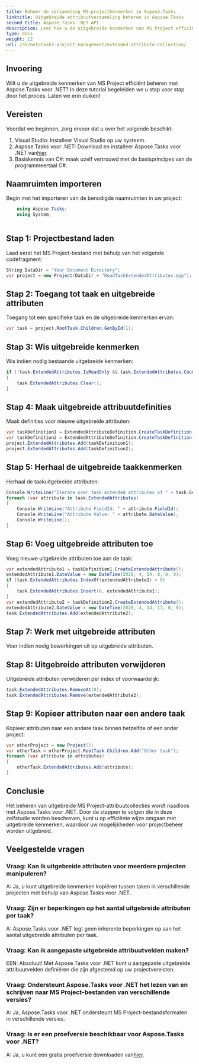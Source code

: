 ```yaml
---
title: Beheer de verzameling MS-projectkenmerken in Aspose.Tasks
linktitle: Uitgebreide attribuutverzameling beheren in Aspose.Tasks
second_title: Aspose.Tasks .NET API
description: Leer hoe u de uitgebreide kenmerken van MS Project efficiënt kunt beheren met Aspose.Tasks voor .NET. Bewerk taakkenmerken naadloos met stapsgewijze begeleiding.
type: docs
weight: 12
url: /nl/net/tasks-project-management/extended-attribute-collection/
---
```

## Invoering
Wilt u de uitgebreide kenmerken van MS Project efficiënt beheren met Aspose.Tasks voor .NET? In deze tutorial begeleiden we u stap voor stap door het proces. Laten we erin duiken!
## Vereisten
Voordat we beginnen, zorg ervoor dat u over het volgende beschikt:
1. Visual Studio: Installeer Visual Studio op uw systeem.
2.  Aspose.Tasks voor .NET: Download en installeer Aspose.Tasks voor .NET van[hier](https://releases.aspose.com/tasks/net/).
3. Basiskennis van C#: maak uzelf vertrouwd met de basisprincipes van de programmeertaal C#.

## Naamruimten importeren
Begin met het importeren van de benodigde naamruimten in uw project:
```csharp
    using Aspose.Tasks;
    using System;
    
```
## Stap 1: Projectbestand laden
Laad eerst het MS Project-bestand met behulp van het volgende codefragment:
```csharp
String DataDir = "Your Document Directory";
var project = new Project(DataDir + "ReadTaskExtendedAttributes.mpp");
```
## Stap 2: Toegang tot taak en uitgebreide attributen
Toegang tot een specifieke taak en de uitgebreide kenmerken ervan:
```csharp
var task = project.RootTask.Children.GetById(1);
```
## Stap 3: Wis uitgebreide kenmerken
Wis indien nodig bestaande uitgebreide kenmerken:
```csharp
if (!task.ExtendedAttributes.IsReadOnly && task.ExtendedAttributes.Count > 0)
{
    task.ExtendedAttributes.Clear();
}
```
## Stap 4: Maak uitgebreide attribuutdefinities
Maak definities voor nieuwe uitgebreide attributen:
```csharp
var taskDefinition1 = ExtendedAttributeDefinition.CreateTaskDefinition(CustomFieldType.Start, ExtendedAttributeTask.Start7, "Start 7");
var taskDefinition2 = ExtendedAttributeDefinition.CreateTaskDefinition(CustomFieldType.Finish, ExtendedAttributeTask.Finish7, "Finish 7");
project.ExtendedAttributes.Add(taskDefinition1);
project.ExtendedAttributes.Add(taskDefinition2);
```
## Stap 5: Herhaal de uitgebreide taakkenmerken
Herhaal de taakuitgebreide attributen:
```csharp
Console.WriteLine("Iterate over task extended attributes of " + task.Get(Tsk.Name) + " task: ");
foreach (var attribute in task.ExtendedAttributes)
{
    Console.WriteLine("Attribute FieldId: " + attribute.FieldId);
    Console.WriteLine("Attribute Value: " + attribute.DateValue);
    Console.WriteLine();
}
```
## Stap 6: Voeg uitgebreide attributen toe
Voeg nieuwe uitgebreide attributen toe aan de taak:
```csharp
var extendedAttribute1 = taskDefinition1.CreateExtendedAttribute();
extendedAttribute1.DateValue = new DateTime(2020, 4, 14, 8, 0, 0);
if (task.ExtendedAttributes.IndexOf(extendedAttribute1) < 0)
{
    task.ExtendedAttributes.Insert(0, extendedAttribute1);
}
var extendedAttribute2 = taskDefinition2.CreateExtendedAttribute();
extendedAttribute2.DateValue = new DateTime(2020, 4, 14, 17, 0, 0);
task.ExtendedAttributes.Add(extendedAttribute2);
```
## Stap 7: Werk met uitgebreide attributen
Voer indien nodig bewerkingen uit op uitgebreide attributen.
## Stap 8: Uitgebreide attributen verwijderen
Uitgebreide attributen verwijderen per index of voorwaardelijk:
```csharp
task.ExtendedAttributes.RemoveAt(0);
task.ExtendedAttributes.Remove(extendedAttribute2);
```
## Stap 9: Kopieer attributen naar een andere taak
Kopieer attributen naar een andere taak binnen hetzelfde of een ander project:
```csharp
var otherProject = new Project();
var otherTask = otherProject.RootTask.Children.Add("Other task");
foreach (var attribute in attributes)
{
    otherTask.ExtendedAttributes.Add(attribute);
}
```

## Conclusie
Het beheren van uitgebreide MS Project-attribuutcollecties wordt naadloos met Aspose.Tasks voor .NET. Door de stappen te volgen die in deze zelfstudie worden beschreven, kunt u op efficiënte wijze omgaan met uitgebreide kenmerken, waardoor uw mogelijkheden voor projectbeheer worden uitgebreid.
## Veelgestelde vragen
### Vraag: Kan ik uitgebreide attributen voor meerdere projecten manipuleren?
A: Ja, u kunt uitgebreide kenmerken kopiëren tussen taken in verschillende projecten met behulp van Aspose.Tasks voor .NET.
### Vraag: Zijn er beperkingen op het aantal uitgebreide attributen per taak?
A: Aspose.Tasks voor .NET legt geen inherente beperkingen op aan het aantal uitgebreide attributen per taak.
### Vraag: Kan ik aangepaste uitgebreide attribuutvelden maken?
EEN: Absoluut! Met Aspose.Tasks voor .NET kunt u aangepaste uitgebreide attribuutvelden definiëren die zijn afgestemd op uw projectvereisten.
### Vraag: Ondersteunt Aspose.Tasks voor .NET het lezen van en schrijven naar MS Project-bestanden van verschillende versies?
A: Ja, Aspose.Tasks voor .NET ondersteunt MS Project-bestandsformaten in verschillende versies.
### Vraag: Is er een proefversie beschikbaar voor Aspose.Tasks voor .NET?
 A: Ja, u kunt een gratis proefversie downloaden van[hier](https://releases.aspose.com/).